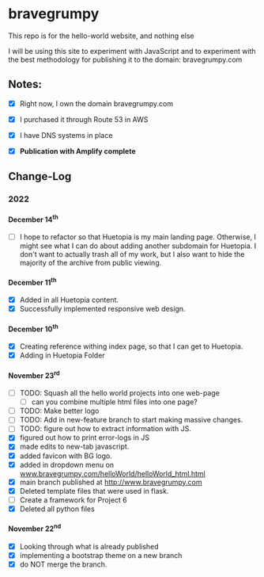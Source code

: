 # bravegrumpy
This repo is for the hello-world website, and nothing else

I will be using this site to experiment with JavaScript and to experiment with
the best methodology for publishing it to the domain: bravegrumpy.com

## Notes:
- [x] Right now, I own the domain bravegrumpy.com
- [x] I purchased it through Route 53 in AWS
- [x] I have DNS systems in place
- [x] __Publication with Amplify complete__


## Change-Log
### 2022
#### December 14<sup>th</sup>
- [ ] I hope to refactor so that Huetopia is my main landing page. Otherwise, I might see what I can do about adding another subdomain for Huetopia. 
I don't want to actually trash all of my work, but I also want to hide the majority of the archive from public viewing.
#### December 11<sup>th</sup>
-[x] Added in all Huetopia content.
- [x] Successfully implemented responsive web design.
#### December 10<sup>th</sup>
- [x] Creating reference withing index page, so that I can get to Huetopia.
- [x] Adding in Huetopia Folder
#### November 23<sup>rd</sup>
- [ ] TODO: Squash all the hello world projects into one web-page
    - [ ] can you combine multiple html files into one page?
- [ ] TODO: Make better logo
- [ ] TODO: Add in new-feature branch to start making massive changes.
- [ ] TODO: figure out how to extract information with JS.
- [x] figured out how to print error-logs in JS
- [x] made edits to new-tab javascript.
- [x] added favicon with BG logo.
- [x] added in dropdown menu on www.bravegrumpy.com/helloWorld/helloWorld_html.html
- [x] main branch published at http://www.bravegrumpy.com
- [x] Deleted template files that were used in flask.
- [ ] Create a framework for Project 6
- [x] Deleted all python files
#### November 22<sup>nd</sup>
- [x] Looking through what is already published
- [x] implementing a bootstrap theme on a new branch
- [x] do NOT merge the branch.